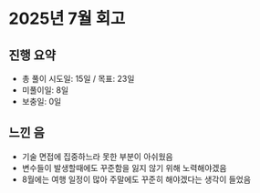 # 2025년 7월 회고

## 진행 요약
- 총 풀이 시도일: 15일 / 목표: 23일
- 미풀이일: 8일
- 보충일: 0일

## 느낀 음
- 기술 면접에 집중하느라 못한 부분이 아쉬웠음
- 변수들이 발생할때에도 꾸준함을 잃지 않기 위해 노력해야겠음
- 8월에는 여행 일정이 많아 주말에도 꾸준히 해야겠다는 생각이 들었음